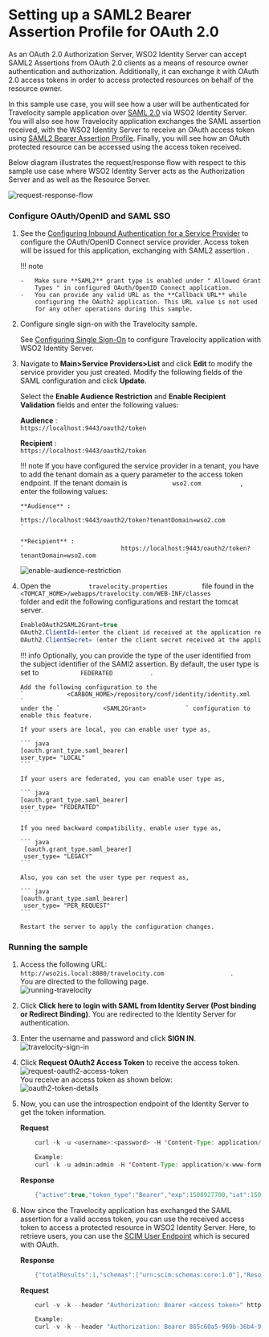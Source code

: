 # Setting up a SAML2 Bearer Assertion Profile for OAuth 2.0

As an OAuth 2.0 Authorization Server, WSO2 Identity Server can accept
SAML2 Assertions from OAuth 2.0 clients as a means of resource owner
authentication and authorization. Additionally, it can exchange it with
OAuth 2.0 access tokens in order to access protected resources on behalf
of the resource owner.

In this sample use case, you will see how a user will be authenticated
for Travelocity sample application over [SAML 2.0](../../tutorials/saml-2.0-web.sso)
via WSO2 Identity Server. You will also see how Travelocity application
exchanges the SAML assertion received, with the WSO2 Identity Server to
receive an OAuth access token using [SAML2 Bearer Assertion
Profile](../../using-wso2-identity-server/saml2-bearer-assertion-profile-for-oauth-2.0). Finally, you
will see how an OAuth protected resource can be accessed using the
access token received.

  
Below diagram illustrates the request/response flow with respect to this
sample use case where WSO2 Identity Server acts as the Authorization
Server and as well as the Resource Server.

![request-response-flow](../../assets/img/using-wso2-identity-server/request-response-flow.png) 

### Configure OAuth/OpenID and SAML SSO

1.  See the [Configuring Inbound Authentication for a Service
    Provider](../../using-wso2-identity-server/configuring-inbound-authentication-for-a-service-provider)
    to configure the OAuth/OpenID Connect service provider. Access token
    will be issued for this application, exchanging with SAML2
    assertion .

    !!! note
    
        -   Make sure **SAML2** grant type is enabled under " Allowed Grant
            Types " in configured OAuth/OpenID Connect application.
        -   You can provide any valid URL as the **Callback URL** while
            configuring the OAuth2 application. This URL value is not used
            for any other operations during this sample.
    

2.  Configure single sign-on with the Travelocity sample.

    See [Configuring Single Sign-On](../../tutorials/configuring-single-sign-on) to
    configure Travelocity application with WSO2 Identity Server.

3.  Navigate to **Main\>Service Providers\>List** and click **Edit** to
    modify the service provider you just created. Modify the following
    fields of the SAML configuration and click **Update**.

    Select the **Enable Audience Restriction** and **Enable Recipient
    Validation** fields and enter the following values:

    **Audience** :
    `                           https://localhost:9443/oauth2/token                         `

    **Recipient** :
    `                           https://localhost:9443/oauth2/token                         `

    !!! note
        If you have configured the service provider in a tenant, you have to
        add the tenant domain as a query parameter to the access token
        endpoint. If the tenant domain is
        `             wso2.com            `, enter the following values:

        **Audience** :
        `                                          https://localhost:9443/oauth2/token?tenantDomain=wso2.com                                       `

        **Recipient** :
        `                           https://localhost:9443/oauth2/token?tenantDomain=wso2.com                         `

    ![enable-audience-restriction](../../assets/img/using-wso2-identity-server/enable-audience-restriction.png) 

4.  Open the `           travelocity.properties          ` file found in
    the
    `           <TOMCAT_HOME>/webapps/travelocity.com/WEB-INF/classes          `
    folder and edit the following configurations and restart the tomcat
    server.

    ``` java
    EnableOAuth2SAML2Grant=true
    OAuth2.ClientId=(enter the client id received at the application registration)
    OAuth2.ClientSecret= (enter the client secret received at the application registration)
    ```

    !!! info 
        Optionally, you can provide the type of the user identified from the
        subject identifier of the SAMl2 assertion. By default, the user type
        is set to `            FEDERATED           ` .

        Add the following configuration to the
        `            <CARBON_HOME>/repository/conf/identity/identity.xml           `
        under the `            <SAML2Grant>           ` configuration to
        enable this feature.

        If your users are local, you can enable user type as,

        ``` java
        [oauth.grant_type.saml_bearer]
        user_type= "LOCAL"
        ```

        If your users are federated, you can enable user type as,

        ``` java
        [oauth.grant_type.saml_bearer]
        user_type= "FEDERATED"
        ```

        If you need backward compatibility, enable user type as,

        ``` java
         [oauth.grant_type.saml_bearer]
         user_type= "LEGACY"
        ```

        Also, you can set the user type per request as,

        ``` java
        [oauth.grant_type.saml_bearer]
         user_type= "PER_REQUEST"  
        ```

        Restart the server to apply the configuration changes.

### Running the sample

1.  Access the following URL:
    `                     http://wso2is.local:8080/travelocity.com                   `
    .  
    You are directed to the following page.  
    ![running-travelocity](../../assets/img/using-wso2-identity-server/running-travelocity.png) 
2.  Click **Click here to login with SAML from Identity Server (Post
    binding or Redirect Binding)**. You are redirected to the Identity
    Server for authentication.
3.  Enter the username and password and click **SIGN IN**.  
    ![travelocity-sign-in](../../assets/img/using-wso2-identity-server/travelocity-sign-in.png) 
4.  Click **Request OAuth2 Access Token** to receive the access token.  
    ![request-oauth2-access-token](../../assets/img/using-wso2-identity-server/request-oauth2-access-token.png)   
    You receive an access token as shown below:  
    ![oauth2-token-details](../../assets/img/using-wso2-identity-server/oauth2-token-details.png) 
5.  Now, you can use the introspection endpoint of the Identity Server
    to get the token information.

    **Request**

    ``` java
        curl -k -u <username>:<password> -H 'Content-Type: application/x-www-form-urlencoded' -X POST --data 'token=<access token>' https://<IS_HOST>:<IS_PORT>/oauth2/introspect
    
        Example:
        curl -k -u admin:admin -H 'Content-Type: application/x-www-form-urlencoded' -X POST --data 'token=f3116b04-924f-3f1a-b323-4f0988b94f9f' https://localhost:9443/oauth2/introspect
    ```

    **Response**

    ``` java
        {"active":true,"token_type":"Bearer","exp":1508927700,"iat":1508924100,"client_id":"EiqKsYfVH6dffF0b6LmrFBJW95Aa","username":"admin@carbon.super"}
    ```

6.  Now since the Travelocity application has exchanged the SAML
    assertion for a valid access token, you can use the received access
    token to access a protected resource in WSO2 Identity Server. Here,
    to retrieve users, you can use the [SCIM User
    Endpoint](../../develop/scim-1.1-apis) which is secured with OAuth.

    **Response**

    ``` java
        {"totalResults":1,"schemas":["urn:scim:schemas:core:1.0"],"Resources":[{"meta":{"created":"2017-11-15T11:23:25","location":"https://localhost:9443/wso2/scim/Users/admin","lastModified":"2017-11-15T11:23:25"},"id":"0fb2af3f-03f2-4d6b-8340-957012df23f4","userName":"admin"}]}
    ```

    **Request**

    ``` java
        curl -v -k --header "Authorization: Bearer <access token>" https://<IS_HOST>:<IS_PORT>/wso2/scim/Users
    
        Example:
        curl -v -k --header "Authorization: Bearer 865c60a5-969b-36b4-95e2-721a1fb5c867" https://localhost:9443/wso2/scim/Users
    ```

